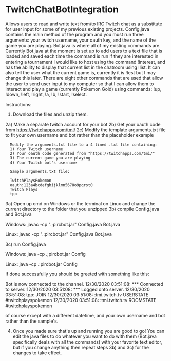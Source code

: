 # TwitchChatBotIntegration
Allows users to read and write text from/to IRC Twitch chat as a substitute for user input for some of my previous existing projects. Config.java contains the main method of the program and you must run three arguments: your twitch username, your oauth key, and the name of the game you are playing. Bot.java is where all of my existing commands are. Currently Bot.java at the moment is set up to add users to a text file that is loaded and saved each time the command is run if they are interested in entering a tournament I would like to host using the command !interest, and has the ability to display that current list in the chatroom using !list. It can also tell the user what the current game is, currently it is !test but I may change this later. There are eight other commands that are used that allow the user to send user input to my computer so that I can allow them to interact and play a game (currently Pokemon Gold) using commands: !up, !down, !left, !right, !a, !b, !start, !select.


Instructions:

1) Download the files and unzip them.

2a) Make a separate twitch account for your bot 
2b) Get your oauth code from https://twitchapps.com/tmi/ 
2c) Modify the template arguments.txt file to fit your own username and bot rather than the placeholder example


      Modify the arguments.txt file to a 4 lined .txt file containing:
      1) Your Twitch username
      2) Your oauth code generated from "https://twitchapps.com/tmi/"
      3) The current game you are playing
      4) Your Twitch bot's username
      
      Sample arguments.txt file:
      
      TwitchPlaysPokemon
      oauth:123a4bcdefghijklmn5678o9pqrst0
      Twitch Plays
      tpp

3a) Open up cmd on Windows or the terminal on Linux and change the current directory to the folder that you unzipped
3b) compile Config.java and Bot.java

Windows:
javac -cp ".;pircbot.jar" Config.java Bot.java

Linux:
javac -cp ".:pircbot.jar" Config.java Bot.java

3c) run Config.java

Windows:
java -cp .;pircbot.jar Config

Linux:
java -cp .:pircbot.jar Config

If done successfully you should be greeted with something like this:

Bot is now connected to the channel.
12/30/2020 03:51:08: *** Connected to server.
12/30/2020 03:51:08: *** Logged onto server.
12/30/2020 03:51:08: tpp: JOIN
12/30/2020 03:51:08: :tmi.twitch.tv USERSTATE #twitchplayspokemon
12/30/2020 03:51:08: :tmi.twitch.tv ROOMSTATE #twitchplayspokemon

of course except with a different datetime, and your own username and bot rather than the sample's.


4) Once you made sure that's up and running you are good to go! You can edit the java files to do whatever you want to do with them (Bot.java specifically deals with all the commands) with your favorite text editor, but if you change anything then repeat steps 3b) and 3c) for the changes to take effect.
